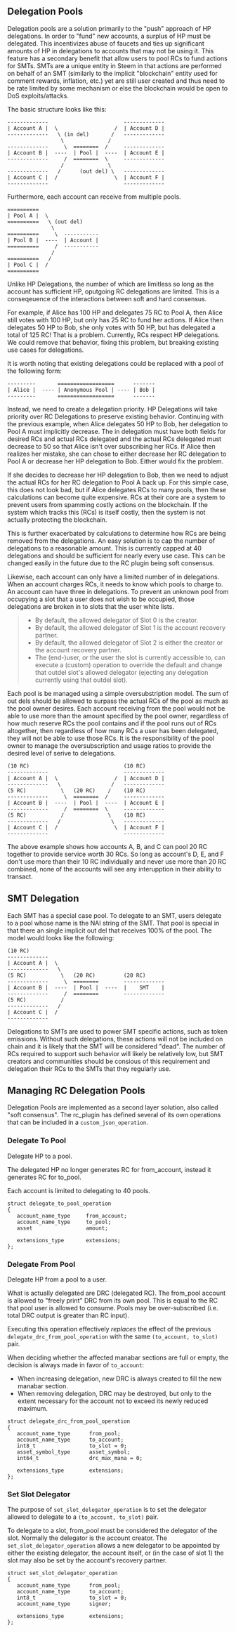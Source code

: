## Delegation Pools

Delegation pools are a solution primarily to the "push" approach of HP delegations. In order to "fund" new accounts, a surplus of HP must be delegated. This incentivizes abuse of faucets and ties up significant amounts of HP in delegations to accounts that may not be using it. This feature has a secondary benefit that allow users to pool RCs to fund actions for SMTs. SMTs are a unique entity in Steem in that actions are performed on behalf of an SMT (similarly to the implicit "blockchain" entity used for comment rewards, inflation, etc.) yet are still user created and thus need to be rate limited by some mechanism or else the blockchain would be open to DoS exploits/attacks.

The basic structure looks like this:

```
-------------                        -------------
| Account A |  \                  /  | Account D |
-------------   \ (in del)       /   -------------
                 \              /
-------------     \  ========  /     -------------
| Account B |  ----  | Pool |  ----  | Account E |
-------------     /  ========  \     -------------
                 /              \
-------------   /      (out del) \   -------------
| Account C |  /                  \  | Account F |
-------------                        -------------
```

Furthermore, each account can receive from multiple pools.

```
==========
| Pool A |  \
==========   \ (out del)
              \
==========     \  -----------
| Pool B |  ----  | Account |
==========     /  -----------
              /
==========   /
| Pool C |  /
==========
```

Unlike HP Delegations, the number of which are limitless so long as the account has sufficient HP, oputgoing RC delegations are limited. This is a conseqeuence of the interactions between soft and hard consensus.

For example, if Alice has 100 HP and delegates 75 RC to Pool A, then Alice still votes with 100 HP, but only has 25 RC to fund her actions. If Alice then delegates 50 HP to Bob, she only votes with 50 HP, but has delegated a total of 125 RC! That is a problem. Currently, RCs respect HP delegations. We could remove that behavior, fixing this problem, but breaking existing use cases for delegations.

It is worth noting that existing delegations could be replaced with a pool of the following form:

```
---------       ==================      -------
| Alice |  ---- | Anonymous Pool | ---- | Bob |
---------       ==================      -------
```

Instead, we need to create a delegation priority. HP Delegations will take priority over RC Delegations to preserve existing behavior. Continuing with the previous example, when Alice delegates 50 HP to Bob, her delegation to Pool A must implicitly decrease. The in delegation must have both fields for desired RCs and actual RCs delegated and the actual RCs delegated must decrease to 50 so that Alice isn't over subscribing her RCs. If Alice then realizes her mistake, she can chose to either decrease her RC delegation to Pool A or decrease her HP delegation to Bob. Either would fix the problem.

If she decides to decrease her HP delegation to Bob, then we need to adjust the actual RCs for her RC delegation to Pool A back up. For this simple case, this does not look bad, but if Alice delegates RCs to many pools, then these calculations can become quite expensive. RCs at their core are a system to prevent users from spamming costly actions on the blockchain. If the system which tracks this (RCs) is itself costly, then the system is not actually protecting the blockchain.

This is further exacerbated by calculations to determine how RCs are being removed from the delegations. An easy solution is to cap the number of delegations to a reasonable amount. This is currently capped at 40 delegations and should be sufficient for nearly every use case. This can be changed easily in the future due to the RC plugin being soft consensus.

Likewise, each account can only have a limited number of in delegations. When an account charges RCs, it needs to know which pools to charge to. An account can have three in delegations. To prevent an unknown pool from occupying a slot that a user does not wish to be occupied, those delegations are broken in to slots that the user white lists.

> - By default, the allowed delegator of Slot 0 is the creator.
> - By default, the allowed delegator of Slot 1 is the account recovery partner.
> - By default, the allowed delegator of Slot 2 is either the creator or the account recovery partner.
> - The (end-)user, or the user the slot is currently accessible to, can execute a (custom) operation to override the default and change that outdel slot's allowed delegator (ejecting any delegation currently using that outdel slot).

Each pool is be managed using a simple oversubstription model. The sum of out dels should be allowed to surpass the actual RCs of the pool as much as the pool owner desires. Each account receiving from the pool would not be able to use more than the amount specified by the pool owner, regardless of how much reserve RCs the pool contains and if the pool runs out of RCs altogether, then regardless of how many RCs a user has been delegated, they will not be able to use those RCs. It is the responsibility of the pool owner to manage the oversubscription and usage ratios to provide the desired level of serive to delegations.

```
(10 RC)                              (10 RC)
-------------                        -------------
| Account A |  \                  /  | Account D |
-------------   \                /   -------------
(5 RC)           \   (20 RC)    /    (10 RC)
-------------     \  ========  /     -------------
| Account B |  ----  | Pool |  ----  | Account E |
-------------     /  ========  \     -------------
(5 RC)           /              \    (10 RC)
-------------   /                \   -------------
| Account C |  /                  \  | Account F |
-------------                        -------------
```

The above example shows how accounts A, B, and C can pool 20 RC together to provide service worth 30 RCs. So long as account's D, E, and F don't use more than their 10 RC individually and never use more than 20 RC combined, none of the accounts will see any interupption in their ability to transact.


## SMT Delegation

Each SMT has a special case pool. To delegate to an SMT, users delegate to a pool whose name is the NAI string of the SMT. That pool is special in that there an single implicit out del that receives 100% of the pool. The model would looks like the following:

```
(10 RC)
-------------
| Account A |  \
-------------   \
(5 RC)           \   (20 RC)         (20 RC)
-------------     \  ========        -------------
| Account B |  ----  | Pool |  ----  |    SMT    |
-------------     /  ========        -------------
(5 RC)           /
-------------   /
| Account C |  /
-------------
```

Delegations to SMTs are used to power SMT specific actions, such as token emissions. Without such delegations, these actions will not be included on chain and it is likely that the SMT will be considered "dead". The number of RCs required to support such behavior will likely be relatively low, but SMT creators and communities should be consious of this requirement and delegation their RCs to the SMTs that they regularly use.

## Managing RC Delegation Pools

Delegation Pools are implemented as a second layer solution, also called "soft consensus". The rc_plugin has defined several of its own operations that can be included in a `custom_json_operation`.

### Delegate To Pool

Delegate HP to a pool.

The delegated HP no longer generates RC for from_account, instead it generates RC for to_pool.

Each account is limited to delegating to 40 pools.

```
struct delegate_to_pool_operation
{
   account_name_type     from_account;
   account_name_type     to_pool;
   asset                 amount;

   extensions_type       extensions;
};
```

### Delegate From Pool

Delegate HP from a pool to a user.

What is actually delegated are DRC (delegated RC). The from_pool account is allowed to "freely print" DRC from its own pool.  This is equal to the RC that pool user is allowed to consume. Pools may be over-subscribed (i.e. total DRC output is greater than RC input).

Executing this operation effectively _replaces_ the effect of the previous `delegate_drc_from_pool_operation` with the same `(to_account, to_slot)` pair.

When deciding whether the affected manabar sections are full or empty, the decision is always made in favor of `to_account`:

- When increasing delegation, new DRC is always created to fill the new manabar section.
- When removing delegation, DRC may be destroyed, but only to the extent necessary for the account not to exceed its newly reduced maximum.

```
struct delegate_drc_from_pool_operation
{
   account_name_type      from_pool;
   account_name_type      to_account;
   int8_t                 to_slot = 0;
   asset_symbol_type      asset_symbol;
   int64_t                drc_max_mana = 0;

   extensions_type        extensions;
};
```

### Set Slot Delegator

The purpose of `set_slot_delegator_operation` is to set the delegator allowed to delegate to a `(to_account, to_slot)` pair.

To delegate to a slot, from_pool must be considered the delegator of the slot. Normally the delegator is the account creator. The `set_slot_delegator_operation` allows a new delegator to be appointed by either the existing delegator, the account itself, or (in the case of slot 1) the slot may also be set by the account's recovery partner.

```
struct set_slot_delegator_operation
{
   account_name_type      from_pool;
   account_name_type      to_account;
   int8_t                 to_slot = 0;
   account_name_type      signer;

   extensions_type        extensions;
};
```

